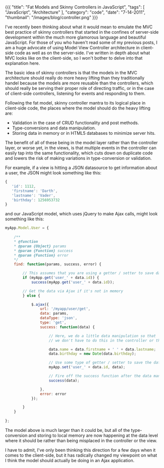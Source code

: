 {{{
    "title": "Fat Models and Skinny Controllers in JavaScript",
    "tags": [ "JavaScript", "Architecture" ],
    "category": "code",
    "date": "7-14-2011",
    "thumbnail": "/images/blog/controller.png"
}}}

I've recently been thinking about what it would mean to emulate the MVC best practice of skinny controllers that started in the confines of server-side development within the much more glamorous language and beautiful JavaScript. For those of you who haven't read some of my previous posts, I am a huge advocate of using Model View Controller architecture in client-side code as well as on the server-side. I've written in depth about what MVC looks like on the client-side, so I won't bother to delve into that explanation here.

The basic idea of skinny controllers is that the models in the MVC architecture should really do more heavy lifting than they traditionally handel because the models are more reusable than the controllers, which should really be serving their proper role of directing traffic, or in the case of client-side controllers, listening for events and responding to them.

Following the fat model, skinny controller mantra to its logical place in client-side code, the places where the model should do the heavy lifting are:

- Validation in the case of CRUD functionality and post methods.
- Type-conversions and data manipulation.
- Storing data in memory or in HTML5 databases to minimize server hits.

The benefit of all of these being in the model layer rather than the controller layer, or worse yet, in the views, is that multiple events in the controller can easily tap into the same functionality, which cuts down on duplicate code and lowers the risk of making variations in type-conversion or validation.

For example, if a view is hitting a JSON datasource to get information about a user, the JSON might look something like this:

```javascript
{
   'id': 1112,
   'firstname': 'Darth',
   'lastname': 'Vader',
   'birthday': 1256953732
}
```

and our JavaScript model, which uses jQuery to make Ajax calls, might look something like this:

```javascript
myApp.Model.User = {
    
    /**
    * @function
    * @param {Object} params
    * @param {Function} success
    * @param {Function} error
    */
    find: function(params, success, error) {

        // This assumes that you are using a getter / setter to save data to memory
        if (myApp.get('user_' + data.id)) {
            success(myApp.get('user_' + data.id));

        // Get the data via Ajax if it's not in memory
        } else {

            $.ajax({
                url: '/myapp/user/get',
                data: params,
                dataType: 'json',
                type: 'get', 
                success: function(data) {

                    // Here, we do a little data manipulation so that 
                    // we don't have to do this in the controller or the view

                    data.name = data.firstname + ' ' + data.lastname;
                    data.birthday = new Date(data.birthday);

                    // Use some type of getter / setter to save the data to memory
                    myApp.set('user_' + data.id, data);

                    // Fire off the success function after the data manipulation
                    success(data);

                },
                error: error
            });

        }
    }
    
};
```

The model above is much larger than it could be, but all of the type-conversion and storing to local memory are now happening at the data level where it should be rather than being misplaced in the controller or the view.

I have to admit, I've only been thinking this direction for a few days when it comes to the client-side, but it has radically changed my viewpoint on what I think the model should actually be doing in an Ajax application.